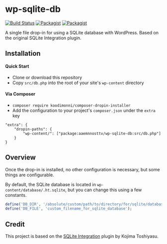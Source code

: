 # wp-sqlite-db

[![Build Status](https://travis-ci.org/aaemnnosttv/wp-sqlite-db.svg?branch=master)](https://travis-ci.org/aaemnnosttv/wp-sqlite-db)
[![Packagist](https://img.shields.io/packagist/v/aaemnnosttv/wp-sqlite-db.svg)](https://packagist.org/packages/aaemnnosttv/wp-sqlite-db)
[![Packagist](https://img.shields.io/packagist/l/aaemnnosttv/wp-sqlite-db.svg)](https://packagist.org/packages/aaemnnosttv/wp-sqlite-db)

A single file drop-in for using a SQLite database with WordPress. Based on the original SQLite Integration plugin.

## Installation

#### Quick Start
- Clone or download this repository
- Copy `src/db.php` into the root of your site's `wp-content` directory

#### Via Composer
- `composer require koodimonni/composer-dropin-installer`
- Add the configuration to your project's `composer.json` under the `extra` key  
```
"extra": {
    "dropin-paths": {
        "wp-content/": ["package:aaemnnosttv/wp-sqlite-db:src/db.php"]
    }
}
```

## Overview

Once the drop-in is installed, no other configuration is necessary, but some things are configurable.

By default, the SQLite database is located in `wp-content/database/.ht.sqlite`, but you can change this using a few constants.

```php
define('DB_DIR', '/absolute/custom/path/to/directory/for/sqlite/database/file/');
define('DB_FILE', 'custom_filename_for_sqlite_database');
```

## Credit

This project is based on the [SQLite Integration](https://wordpress.org/plugins/sqlite-integration/) plugin by Kojima Toshiyasu.
